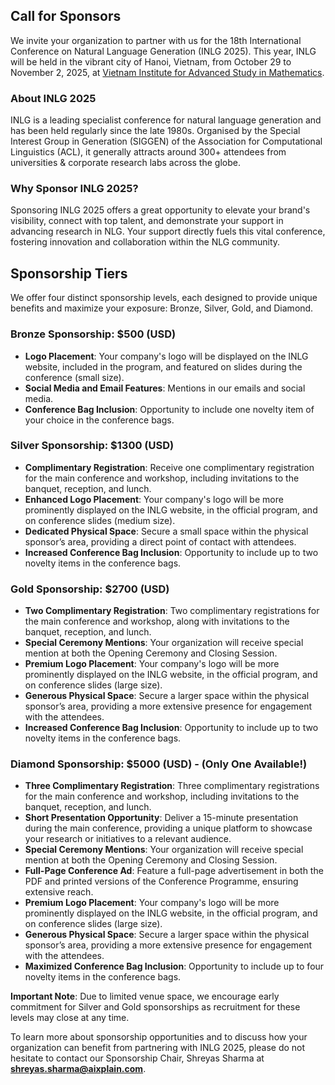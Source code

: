 ## Call for Sponsors

We invite your organization to partner with us for the 18th International Conference on Natural Language Generation (INLG 2025). This year, INLG will be held in the vibrant city of Hanoi, Vietnam, from October 29 to November 2, 2025, at [Vietnam Institute for Advanced Study in Mathematics](https://www.google.com/maps/place/Vietnam+Institute+for+Advanced+Study+in+Mathematics/@21.02336,105.7984799,17.25z/data=!4m6!3m5!1s0x3135ab8ab9ac1a5d:0x34d19fd7f6e272ee!8m2!3d21.0225854!4d105.8033928!16s%2Fg%2F11fyzfkc3m?entry=tts&g_ep=EgoyMDI1MDExNS4wIPu8ASoASAFQAw%3D%3D).

### About INLG 2025

INLG is a leading specialist conference for natural language generation and has been held regularly since the late 1980s. Organised by the Special Interest Group in Generation (SIGGEN) of the Association for Computational Linguistics (ACL), it generally attracts around 300+ attendees from universities & corporate research labs across the globe.

### Why Sponsor INLG 2025?

Sponsoring INLG 2025 offers a great opportunity to elevate your brand's visibility, connect with top talent, and demonstrate your support in advancing research in NLG. Your support directly fuels this vital conference, fostering innovation and collaboration within the NLG community.


## Sponsorship Tiers

We offer four distinct sponsorship levels, each designed to provide unique benefits and maximize your exposure: Bronze, Silver, Gold, and Diamond.


### Bronze Sponsorship: $500 (USD)
- <b>Logo Placement</b>: Your company's logo will be displayed on the INLG website, included in the program, and featured on slides during the conference (small size).
- <b>Social Media and Email Features</b>: Mentions in our emails and social media.
- <b>Conference Bag Inclusion</b>: Opportunity to include one novelty item of your choice in the conference bags.

### Silver Sponsorship: $1300 (USD)
- <b>Complimentary Registration</b>: Receive one complimentary registration for the main conference and workshop, including invitations to the banquet, reception, and lunch.
- <b>Enhanced Logo Placement</b>: Your company's logo will be more prominently displayed on the INLG website, in the official program, and on conference slides (medium size).
- <b>Dedicated Physical Space</b>: Secure a small space within the physical sponsor’s area, providing a direct point of contact with attendees.
- <b>Increased Conference Bag Inclusion</b>: Opportunity to include up to two novelty items in the conference bags.

### Gold Sponsorship: $2700  (USD)
- <b>Two Complimentary Registration</b>: Two complimentary registrations for the main conference and workshop, along with invitations to the banquet, reception, and lunch.
- <b>Special Ceremony Mentions</b>: Your organization will receive special mention at both the Opening Ceremony and Closing Session.
- <b>Premium Logo Placement</b>: Your company's logo will be more prominently displayed on the INLG website, in the official program, and on conference slides (large size).
- <b>Generous Physical Space</b>: Secure a larger space within the physical sponsor’s area, providing a more extensive presence for engagement with the attendees.
- <b>Increased Conference Bag Inclusion</b>: Opportunity to include up to two novelty items in the conference bags.

### Diamond Sponsorship: $5000 (USD) - (Only One Available!)
- <b>Three Complimentary Registration</b>: Three complimentary registrations for the main conference and workshop, including invitations to the banquet, reception, and lunch.
- <b>Short Presentation Opportunity</b>: Deliver a 15-minute presentation during the main conference, providing a unique platform to showcase your research or initiatives to a relevant audience.
- <b>Special Ceremony Mentions</b>: Your organization will receive special mention at both the Opening Ceremony and Closing Session.
- <b>Full-Page Conference Ad</b>: Feature a full-page advertisement in both the PDF and printed versions of the Conference Programme, ensuring extensive reach.
- <b>Premium Logo Placement</b>: Your company's logo will be more prominently displayed on the INLG website, in the official program, and on conference slides (large size).
- <b>Generous Physical Space</b>: Secure a larger space within the physical sponsor’s area, providing a more extensive presence for engagement with the attendees.
- <b>Maximized Conference Bag Inclusion</b>: Opportunity to include up to four novelty items in the conference bags.

<b>Important Note</b>: Due to limited venue space, we encourage early commitment for Silver and Gold sponsorships as recruitment for these levels may close at any time.


To learn more about sponsorship opportunities and to discuss how your organization can benefit from partnering with INLG 2025, please do not hesitate to contact our Sponsorship Chair, Shreyas Sharma at **<a href="mailto:shreyas.sharma@aixplain.com">shreyas.sharma@aixplain.com</a>**. 
 

